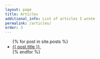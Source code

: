 ```yaml
---
layout: page
title: Articles
additional_info: List of articles I wrote
permalink: /articles/
order: 3
---
```

<ul>
  {% for post in site.posts %}
    <li>
      <a href="{{ post.url }}">{{ post.title }}</a>, <a href="{{ post.url }}#disqus-thread"></a>
    </li>
  {% endfor %}
</ul>
